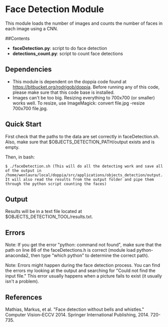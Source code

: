 # Face Detection Module

This module loads the number of images and counts the number of faces in each image using a CNN.

##Contents
- **faceDetection.py**: script to do face detection
- **detections_count.py**: script to count face detections

## Dependencies
- This module is dependent on the doppia code found at https://bitbucket.org/rodrigob/doppia. Before running any of this code, please make sure that this code base is installed.
- Images can't be too big. Resizing everything to 700x700 (or smaller) works well. To resize, use ImageMagick: convert file.jpg -resize 700x700 file.jpg.

## Quick Start
First check that the paths to the data are set correctly in faceDetection.sh. Also, make sure that $OBJECTS_DETECTION_PATH/output exists and is empty.

Then, in bash:
```
$ ./faceDetection.sh (This will do all the detecting work and save all of the output in /home/wenlaura/local/doppia/src/applications/objects_detection/output. It will also read the results from the output folder and pipe them through the python script counting the faces)
```

## Output
Results will be in a text file located at $OBJECTS_DETECTION_TOOL/results.txt.

## Errors
Note: If you get the error "python: command not found", make sure that the path on line 86 of the faceDetections.h is correct (module load python-anaconda2, then type "which python" to determine the correct path).

Note: Errors might happen during the face detection process. You can find the errors my looking at the output and searching for "Could not find the input file." This error usually happens when a picture fails to exist (it usually isn't a problem).

## References
Mathias, Markus, et al. "Face detection without bells and whistles." Computer Vision–ECCV 2014. Springer International Publishing, 2014. 720-735.
